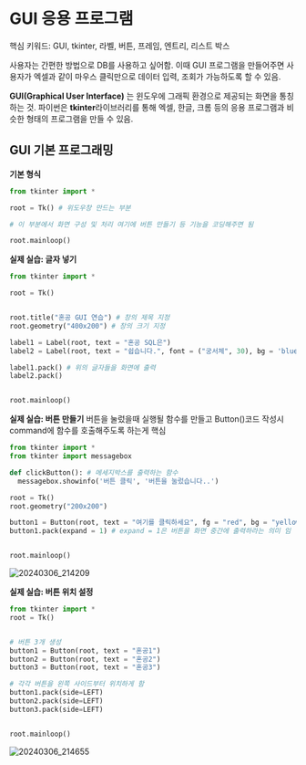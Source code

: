 # GUI 응용 프로그램

핵심 키워드: GUI, tkinter, 라벨, 버튼, 프레임, 엔트리, 리스트 박스

사용자는 간편한 방법으로 DB를 사용하고 싶어함. 이때 GUI 프로그램을 만들어주면 사용자가 엑셀과 같이 마우스 클릭만으로 데이터 입력, 조회가 가능하도록 할 수 있음.

**GUI(Graphical User Interface)** 는 윈도우에 그래픽 환경으로 제공되는 화면을 통칭하는 것. 파이썬은 **tkinter**라이브러리를 통해 엑셀, 한글, 크롬 등의 응용 프로그램과 비슷한 형태의 프로그램을 만들 수 있음.



## GUI 기본 프로그래밍

**기본 형식**
```python
from tkinter import *

root = Tk() # 위도우창 만드는 부분

# 이 부분에서 화면 구성 및 처리 여기에 버튼 만들기 등 기능을 코딩해주면 됨

root.mainloop()
```


**실제 실습: 글자 넣기**
```python
from tkinter import *

root = Tk()


root.title("혼공 GUI 연습") # 창의 제목 지정
root.geometry("400x200") # 창의 크기 지정

label1 = Label(root, text = "혼공 SQL은")
label2 = Label(root, text = "쉽습니다.", font = ("궁서체", 30), bg = 'blue', fg = 'yellow')  #bg: 백그라운드 색상, fg: 포그라운드 색상

label1.pack() # 위의 글자들을 화면에 출력
label2.pack()


root.mainloop()
```



**실제 실습: 버튼 만들기**
버튼을 눌렀을때 실행될 함수를 만들고 Button()코드 작성시 command에 함수를 호출해주도록 하는게 핵심  

```python
from tkinter import *
from tkinter import messagebox

def clickButton(): # 메세지박스를 출력하는 함수
  messagebox.showinfo('버튼 클릭', '버튼을 눌렀습니다..') 

root = Tk()
root.geometry("200x200")

button1 = Button(root, text = "여기를 클릭하세요", fg = "red", bg = "yellow", command = clickButton) # command에 멕세지박스 출력하는 함수를 넣어 줘서 버튼을 눌렀을때 해당 함수가 실행되도록 함.
button1.pack(expand = 1) # expand = 1은 버튼을 화면 중간에 출력하라는 의미 임


root.mainloop()
```
![20240306_214209](https://github.com/junhosong0/MySQL/assets/117610783/7b94e32f-56e3-4089-9759-295286e670ae)




**실제 실습: 버튼 위치 설정**


```python
from tkinter import *
root = Tk()


# 버튼 3개 생성
button1 = Button(root, text = "혼공1")
button2 = Button(root, text = "혼공2")
button3 = Button(root, text = "혼공3")

# 각각 버튼을 왼쪽 사이드부터 위치하게 함
button1.pack(side=LEFT)
button2.pack(side=LEFT)
button3.pack(side=LEFT)


root.mainloop()
```
![20240306_214655](https://github.com/junhosong0/MySQL/assets/117610783/fad62176-d25b-41cd-9411-48847e094e07)









